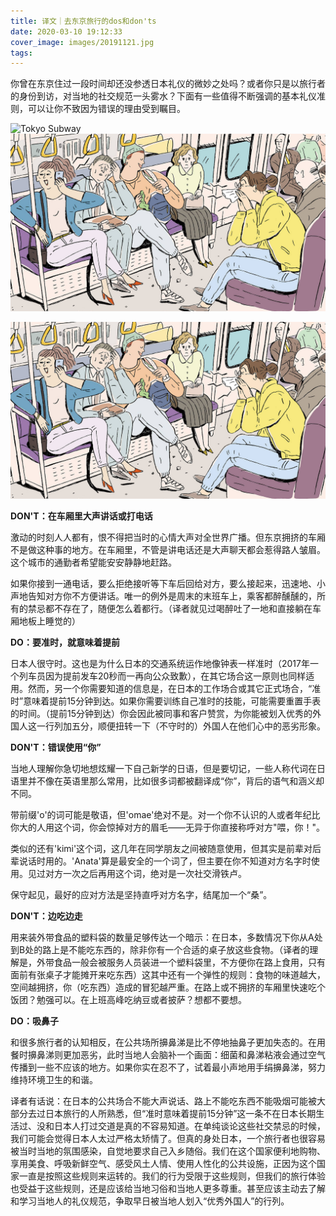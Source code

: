 ```yaml
---
title: 译文｜去东京旅行的dos和don'ts
date: 2020-03-10 19:12:33
cover_image: images/20191121.jpg
tags:
---
```

你曾在东京住过一段时间却还没参透日本礼仪的微妙之处吗？或者你只是以旅行者的身份到访，对当地的社交规范一头雾水？下面有一些值得不断强调的基本礼仪准则，可以让你不致因为错误的理由受到瞩目。

![Tokyo Subway](20191121.jpg)
<img src="images/20191121.jpg">

<img src="images/20191121.jpg"  alt=“Tokyo Subway />

**DON'T：在车厢里大声讲话或打电话**

激动的时刻人人都有，恨不得把当时的心情大声对全世界广播。但东京拥挤的车厢不是做这种事的地方。在车厢里，不管是讲电话还是大声聊天都会惹得路人皱眉。这个城市的通勤者希望能安安静静地赶路。

如果你接到一通电话，要么拒绝接听等下车后回给对方，要么接起来，迅速地、小声地告知对方你不方便讲话。唯一的例外是周末的末班车上，乘客都醉醺醺的，所有的禁忌都不存在了，随便怎么着都行。（译者就见过喝醉吐了一地和直接躺在车厢地板上睡觉的）

**DO：要准时，就意味着提前**

日本人很守时。这也是为什么日本的交通系统运作地像钟表一样准时（2017年一个列车员因为提前发车20秒而一再向公众致歉），在其它场合这一原则也同样适用。然而，另一个你需要知道的信息是，在日本的工作场合或其它正式场合，“准时”意味着提前15分钟到达。如果你需要训练自己准时的技能，可能需要重置手表的时间。（提前15分钟到达）你会因此被同事和客户赞赏，为你能被划入优秀的外国人这一行列加五分，顺便扭转一下（不守时的）外国人在他们心中的恶劣形象。

**DON'T：错误使用“你”**

当地人理解你急切地想炫耀一下自己新学的日语，但是要切记，一些人称代词在日语里并不像在英语里那么常用，比如很多词都被翻译成“你”，背后的语气和涵义却不同。

带前缀'o'的词可能是敬语，但'omae'绝对不是。对一个你不认识的人或者年纪比你大的人用这个词，你会惊掉对方的眉毛——无异于你直接称呼对方"喂，你！"。

类似的还有'kimi'这个词，这几年在同学朋友之间被随意使用，但其实是前辈对后辈说话时用的。'Anata'算是最安全的一个词了，但主要在你不知道对方名字时使用。见过对方一次之后再用这个词，绝对是一次社交滑铁卢。

保守起见，最好的应对方法是坚持直呼对方名字，结尾加一个“桑”。

**DON'T：边吃边走**

用来装外带食品的塑料袋的数量足够传达一个暗示：在日本，多数情况下你从A处到B处的路上是不能吃东西的，除非你有一个合适的桌子放这些食物。（译者的理解是，外带食品一般会被服务人员装进一个塑料袋里，不方便你在路上食用，只有面前有张桌子才能摊开来吃东西）这其中还有一个弹性的规则：食物的味道越大，空间越拥挤，你（吃东西）造成的冒犯越严重。在路上或不拥挤的车厢里快速吃个饭团？勉强可以。在上班高峰吃纳豆或者披萨？想都不要想。 

**DO：吸鼻子**

和很多旅行者的认知相反，在公共场所擤鼻涕是比不停地抽鼻子更加失态的。在用餐时擤鼻涕则更加恶劣，此时当地人会脑补一个画面：细菌和鼻涕粘液会通过空气传播到一些不应该的地方。如果你实在忍不了，试着最小声地用手绢擤鼻涕，努力维持环境卫生的和谐。


译者有话说：在日本的公共场合不能大声说话、路上不能吃东西不能吸烟可能被大部分去过日本旅行的人所熟悉，但“准时意味着提前15分钟”这一条不在日本长期生活过、没和日本人打过交道是真的不容易知道。在单纯谈论这些社交禁忌的时候，我们可能会觉得日本人太过严格太矫情了。但真的身处日本，一个旅行者也很容易被当时当地的氛围感染，自觉地要求自己入乡随俗。我们在这个国家便利地购物、享用美食、呼吸新鲜空气、感受风土人情、使用人性化的公共设施，正因为这个国家一直是按照这些规则来运转的。我们的行为受限于这些规则，但我们的旅行体验也受益于这些规则，还是应该给当地习俗和当地人更多尊重。甚至应该主动去了解和学习当地人的礼仪规范，争取早日被当地人划入“优秀外国人”的行列。